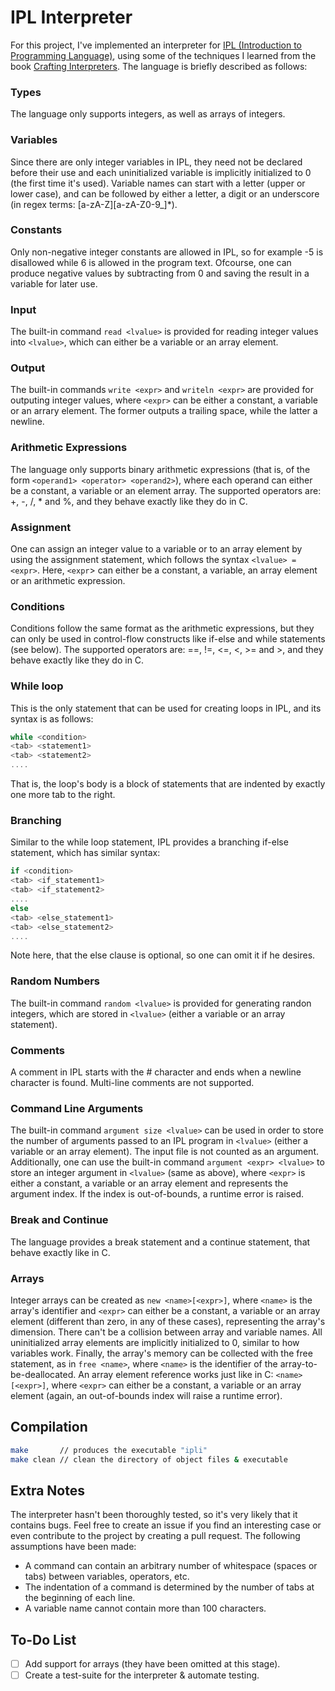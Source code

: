 # IPL Interpreter

For this project, I've implemented an interpreter for
[IPL (Introduction to Programming Language)](https://github.com/GeorgeSittas/ipl-interpreter/blob/main/specification.pdf),
using some of the techniques I learned from the book [Crafting Interpreters](https://craftinginterpreters.com/). The language
is briefly described as follows:

### Types

The language only supports integers, as well as arrays of integers.

### Variables

Since there are only integer variables in IPL, they need not be declared before their use and each uninitialized variable is
implicitly initialized to 0 (the first time it's used). Variable names can start with a letter (upper or lower
case), and can be followed by either a letter, a digit or an underscore (in regex terms: [a-zA-Z][a-zA-Z0-9_]*).

### Constants

Only non-negative integer constants are allowed in IPL, so for example -5 is disallowed while 6 is allowed in the program text.
Ofcourse, one can produce negative values by subtracting from 0 and saving the result in a variable for later use.

### Input

The built-in command `read <lvalue>` is provided for reading integer values into `<lvalue>`, which can either be a variable or
an array element.

### Output

The built-in commands `write <expr>` and `writeln <expr>` are provided for outputing integer values, where `<expr>` can be either
a constant, a variable or an arrary element. The former outputs a trailing space, while the latter a newline.

### Arithmetic Expressions

The language only supports binary arithmetic expressions (that is, of the form `<operand1> <operator> <operand2>`), where each
operand can either be a constant, a variable or an element array. The supported operators are: +, -, /, * and %, and they
behave exactly like they do in C.

### Assignment

One can assign an integer value to a variable or to an array element by using the assignment statement, which follows the
syntax `<lvalue> = <expr>`. Here, `<expr`> can either be a constant, a variable, an array element or an arithmetic expression.

### Conditions

Conditions follow the same format as the arithmetic expressions, but they can only be used in control-flow constructs like
if-else and while statements (see below). The supported operators are: ==, !=, <=, <, >= and >, and they behave exactly like
they do in C.

### While loop

This is the only statement that can be used for creating loops in IPL, and its syntax is as follows:
```c
while <condition>
<tab> <statement1>
<tab> <statement2>
....
```
That is, the loop's body is a block of statements that are indented by exactly one more tab to the right.

### Branching

Similar to the while loop statement, IPL provides a branching if-else statement, which has similar syntax:
```c
if <condition>
<tab> <if_statement1>
<tab> <if_statement2>
....
else
<tab> <else_statement1>
<tab> <else_statement2>
....
```
Note here, that the else clause is optional, so one can omit it if he desires.

### Random Numbers

The built-in command `random <lvalue>` is provided for generating randon integers, which are stored in `<lvalue>`
(either a variable or an array statement).

### Comments

A comment in IPL starts with the # character and ends when a newline character is found. Multi-line comments are
not supported.

### Command Line Arguments

The built-in command `argument size <lvalue>` can be used in order to store the number of arguments passed to an
IPL program in `<lvalue>` (either a variable or an array element). The input file is not counted as an argument.
Additionally, one can use the built-in command `argument <expr> <lvalue>` to store an integer argument in `<lvalue>`
(same as above), where `<expr>` is either a constant, a variable or an array element and represents the argument
index. If the index is out-of-bounds, a runtime error is raised.

### Break and Continue

The language provides a break statement and a continue statement, that behave exactly like in C.

### Arrays

Integer arrays can be created as `new <name>[<expr>]`, where `<name>` is the array's identifier and `<expr>` can either
be a constant, a variable or an array element (different than zero, in any of these cases), representing the array's
dimension. There can't be a collision between array and variable names. All uninitialized array elements are implicitly
initialized to 0, similar to how variables work. Finally, the array's memory can be collected with the free statement,
as in `free <name>`, where `<name>` is the identifier of the array-to-be-deallocated. An array element reference works
just like in C: `<name>[<expr>]`, where `<expr>` can either be a constant, a variable or an array element (again, an
out-of-bounds index will raise a runtime error).

## Compilation

```Bash
make       // produces the executable "ipli"
make clean // clean the directory of object files & executable
```

## Extra Notes

The interpreter hasn't been thoroughly tested, so it's very likely that it contains bugs. Feel free to create an issue
if you find an interesting case or even contribute to the project by creating a pull request. The following assumptions
have been made:

- A command can contain an arbitrary number of whitespace (spaces or tabs) between variables, operators, etc.
- The indentation of a command is determined by the number of tabs at the beginning of each line.
- A variable name cannot contain more than 100 characters.

## To-Do List

- [ ] Add support for arrays (they have been omitted at this stage).
- [ ] Create a test-suite for the interpreter & automate testing.
